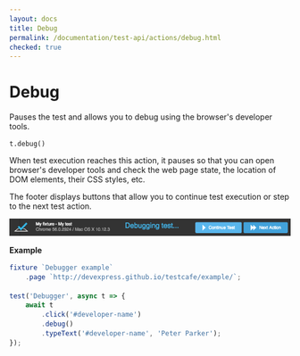 ```yaml
---
layout: docs
title: Debug
permalink: /documentation/test-api/actions/debug.html
checked: true
---
```

# Debug

Pauses the test and allows you to debug using the browser's developer tools.

```text
t.debug()
```

When test execution reaches this action, it pauses so that you can open browser's developer tools
and check the web page state, the location of DOM elements, their CSS styles, etc.

The footer displays buttons that allow you to continue test execution or step to the next test action.

![Page Footer when Debugging on a Client](../../../images/debugging/client-debugging-footer.png)

**Example**

```js
fixture `Debugger example`
    .page `http://devexpress.github.io/testcafe/example/`;

test('Debugger', async t => {
    await t
        .click('#developer-name')
        .debug()
        .typeText('#developer-name', 'Peter Parker');
});
```